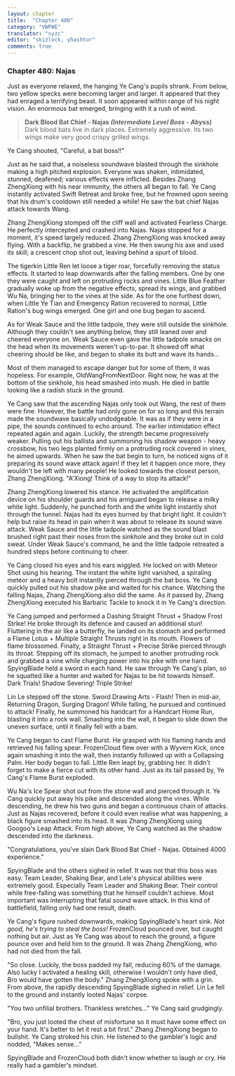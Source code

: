 ```yaml
---
layout: chapter
title:  "Chapter 480"
category: "VWPWE"
translator: "syzc"
editor: "skizlock, yhashtur"
comments: true
---
```


### Chapter 480: Najas

Just as everyone relaxed, the hanging Ye Cang's pupils shrank. From below, two yellow specks were becoming larger and larger. It appeared that they had enraged a terrifying beast. It soon appeared within range of his night vision. An enormous bat emerged, bringing with it a rush of wind.

>**Dark Blood Bat Chief - Najas *(Intermediate Level Boss - Abyss)***  
Dark blood bats live in dark places. Extremely aggressive. Its two wings make very good crispy grilled wings.

Ye Cang shouted, "Careful, a bat boss!!"

Just as he said that, a noiseless soundwave blasted through the sinkhole making a high pitched explosion. Everyone was shaken, intimidated, stunned, deafened; various effects were inflicted. Besides Zhang ZhengXiong with his near immunity, the others all began to fall. Ye Cang instantly activated Swift Retreat and broke free, but he frowned upon seeing that his drum's cooldown still needed a while! He saw the bat chief Najas attack towards Wang.

Zhang ZhengXiong stomped off the cliff wall and activated Fearless Charge. He perfectly intercepted and crashed into Najas. Najas stopped for a moment, it's speed largely reduced. Zhang ZhengXiong was knocked away flying. With a backflip, he grabbed a vine. He then swung his axe and used its skill; a crescent chop shot out, leaving behind a spurt of blood. 

The tigerkin Little Ren let loose a tiger roar, forcefully removing the status effects. It started to leap downwards after the falling members. One by one they were caught and left on protruding rocks and vines. Little Blue Feather gradually woke up from the negative effects, spread its wings, and grabbed Wu Na, bringing her to the vines at the side. As for the one furthest down, when Little Ye Tian and Emergency Ration recovered to normal, Little Ration's bug wings emerged. One girl and one bug began to ascend.

As for Weak Sauce and the little tadpole, they were still outside the sinkhole. Although they couldn't see anything below, they still leaned over and cheered everyone on. Weak Sauce even gave the little tadpole smacks on the head when its movements weren't up-to-par. It showed off what cheering should be like, and began to shake its butt and wave its hands...

Most of them managed to escape danger but for some of them, it was hopeless. For example, OldWangFromNextDoor. Right now, he was at the bottom of the sinkhole, his head smashed into mush. He died in battle looking like a radish stuck in the ground.

Ye Cang saw that the ascending Najas only took out Wang, the rest of them were fine. However, the battle had only gone on for so long and this terrain made the soundwave basically undodgeable. It was as if they were in a pipe, the sounds continued to echo around. The earlier intimidation effect repeated again and again. Luckily, the strength became progressively weaker. Pulling out his ballista and summoning his shadow weapon - heavy crossbow, his two legs planted firmly on a protruding rock covered in vines, he aimed upwards. When he saw the bat begin to turn, he noticed signs of it preparing its sound wave attack again! If they let it happen once more, they wouldn't be left with many people! He looked towards the closest person, Zhang ZhengXiong. "A'Xiong! Think of a way to stop its attack!"

Zhang ZhengXiong lowered his stance. He activated the amplification device on his shoulder guards and his armguard began to release a milky white light. Suddenly, he punched forth and the white light instantly shot through the tunnel. Najas had its eyes burned by that bright light. It couldn't help but raise its head in pain when it was about to release its sound wave attack. Weak Sauce and the little tadpole watched as the sound blast brushed right past their noses from the sinkhole and they broke out in cold sweat. Under Weak Sauce's command, he and the little tadpole retreated a hundred steps before continuing to cheer.

Ye Cang closed his eyes and his ears wiggled. He locked on with Meteor Shot using his hearing. The instant the white light vanished, a spiraling meteor and a heavy bolt instantly pierced through the bat boss. Ye Cang quickly pulled out his shadow pike and waited for his chance. Watching the falling Najas, Zhang ZhengXiong also did the same. As it passed by, Zhang ZhengXiong executed his Barbaric Tackle to knock it in Ye Cang's direction.

Ye Cang jumped and performed a Dashing Straight Thrust + Shadow Frost Strike! He broke through its defence and caused an additional stun! Fluttering in the air like a butterfly, he landed on its stomach and performed a Flame Lotus + Multiple Straight Thrusts right in its mouth. Flowers of flame blossomed. Finally, a Straight Thrust + Precise Strike pierced through its throat. Stepping off its stomach, he jumped to another protruding rock and grabbed a vine while charging power into his pike with one hand. SpyingBlade held a sword in each hand. He saw through Ye Cang's plan, so he squatted like a hunter and waited for Najas to be hit towards himself. Dark Trials! Shadow Severing! Triple Strike!

Lin Le stepped off the stone. Sword Drawing Arts - Flash! Then in mid-air, Returning Dragon, Surging Dragon! While falling, he pursued and continued to attack! Finally, he summoned his handcart for a Handcart Home Run, blasting it into a rock wall. Smashing into the wall, it began to slide down the uneven surface, until it finally fell with a bam.

Ye Cang began to cast Flame Burst. He grasped with his flaming hands and retrieved his falling spear. FrozenCloud flew over with a Wyvern Kick, once again smashing it into the wall, then instantly followed up with a Collapsing Palm. Her body began to fall. Little Ren leapt by, grabbing her. It didn't forget to make a fierce cut with its other hand. Just as its tail passed by, Ye Cang's Flame Burst exploded.

Wu Na's Ice Spear shot out from the stone wall and pierced through it. Ye Cang quickly put away his pike and descended along the vines. While descending, he drew his two guns and began a continuous chain of attacks. Just as Najas recovered, before it could even realise what was happening, a black figure smashed into its head. It was Zhang ZhengXiong using Googoo's Leap Attack. From high above, Ye Cang watched as the shadow descended into the darkness.

"Congratulations, you've slain Dark Blood Bat Chief - Najas. Obtained 4000 experience."

SpyingBlade and the others sighed in relief. It was not that this boss was easy. Team Leader, Shaking Bear, and Lele's physical abilities were extremely good. Especially Team Leader and Shaking Bear. Their control while free-falling was something that he himself couldn't achieve. Most important was interrupting that fatal sound wave attack. In this kind of battlefield, falling only had one result, death.

Ye Cang's figure rushed downwards, making SpyingBlade's heart sink. *Not good, he's trying to steal the boss!* FrozenCloud pounced over, but caught nothing but air. Just as Ye Cang was about to reach the ground, a figure pounce over and held him to the ground. It was Zhang ZhengXiong, who had not died from the fall.

"So close. Luckily, the boss padded my fall, reducing 60% of the damage. Also lucky I activated a healing skill, otherwise I wouldn't only have died, Bro would have gotten the body." Zhang ZhengXiong spoke with a grin. From above, the rapidly descending SpyingBlade sighed in relief. Lin Le fell to the ground and instantly looted Najas' corpse.

"You two unfilial brothers. Thankless wretches..." Ye Cang said grudgingly.

"Bro, you just looted the chest of misfortune so it must have some effect on your hand. It's better to let it rest a bit first." Zhang ZhengXiong began to bullshit. Ye Cang stroked his chin. He listened to the gambler's logic and nodded, "Makes sense..."

SpyingBlade and FrozenCloud both didn't know whether to laugh or cry. He really had a gambler's mindset.
